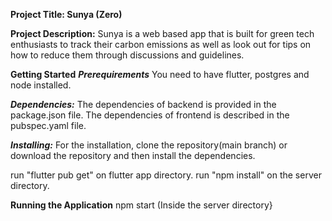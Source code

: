 **Project Title: Sunya (Zero)**

**Project Description:**
Sunya is a web based app that is built for green tech enthusiasts to track their carbon emissions as well as look out for tips on how to reduce them through discussions and guidelines.

**Getting Started**
***Prerequirements***
You need to have flutter, postgres  and node installed.

***Dependencies:***
The dependencies of backend is provided in the package.json file.
The dependencies of frontend is described in the pubspec.yaml file.

***Installing:***
For the installation, clone the repository(main branch) or download the repository and then install the dependencies. 

run "flutter pub get" on flutter app directory.
run "npm install" on the server directory.

**Running the Application**
    npm start (Inside the server directory}


